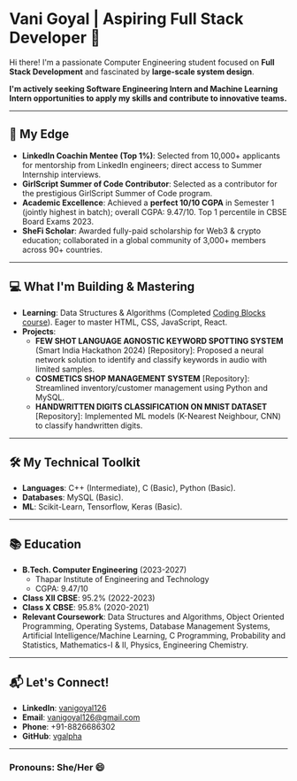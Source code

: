 # Vani Goyal | Aspiring Full Stack Developer 👋

Hi there! I'm a passionate Computer Engineering student focused on **Full Stack Development** and fascinated by **large-scale system design**.

**I'm actively seeking Software Engineering Intern and Machine Learning Intern opportunities to apply my skills and contribute to innovative teams.**

---

## 🚀 My Edge

* **LinkedIn Coachin Mentee (Top 1%)**: Selected from 10,000+ applicants for mentorship from LinkedIn engineers; direct access to Summer Internship interviews.
* **GirlScript Summer of Code Contributor**: Selected as a contributor for the prestigious GirlScript Summer of Code program.
* **Academic Excellence**: Achieved a **perfect 10/10 CGPA** in Semester 1 (jointly highest in batch); overall CGPA: 9.47/10. Top 1 percentile in CBSE Board Exams 2023.
* **SheFi Scholar**: Awarded fully-paid scholarship for Web3 & crypto education; collaborated in a global community of 3,000+ members across 90+ countries.

---

## 💻 What I'm Building & Mastering

* **Learning**: Data Structures & Algorithms (Completed [Coding Blocks course](https://codingblocks.com/courses/data-structures-and-algorithms-online-course)). Eager to master HTML, CSS, JavaScript, React.
* **Projects**:
    * **FEW SHOT LANGUAGE AGNOSTIC KEYWORD SPOTTING SYSTEM** (Smart India Hackathon 2024) [Repository]: Proposed a neural network solution to identify and classify keywords in audio with limited samples.
    * **COSMETICS SHOP MANAGEMENT SYSTEM** [Repository]: Streamlined inventory/customer management using Python and MySQL.
    * **HANDWRITTEN DIGITS CLASSIFICATION ON MNIST DATASET** [Repository]: Implemented ML models (K-Nearest Neighbour, CNN) to classify handwritten digits.

---

## 🛠️ My Technical Toolkit

* **Languages**: C++ (Intermediate), C (Basic), Python (Basic).
* **Databases**: MySQL (Basic).
* **ML**: Scikit-Learn, Tensorflow, Keras (Basic).

---

## 📚 Education

* **B.Tech. Computer Engineering** (2023-2027)
    * Thapar Institute of Engineering and Technology
    * CGPA: 9.47/10
* **Class XII CBSE**: 95.2% (2022-2023)
* **Class X CBSE**: 95.8% (2020-2021)
* **Relevant Coursework**: Data Structures and Algorithms, Object Oriented Programming, Operating Systems, Database Management Systems, Artificial Intelligence/Machine Learning, C Programming, Probability and Statistics, Mathematics-I & II, Physics, Engineering Chemistry.

---

## 📬 Let's Connect!

* **LinkedIn**: [vanigoyal126](https://www.linkedin.com/in/vanigoyal126/)
* **Email**: vanigoyal126@gmail.com
* **Phone**: +91-8826686302
* **GitHub**: [vgalpha](https://github.com/vgalpha)

---

### Pronouns: She/Her 😄
